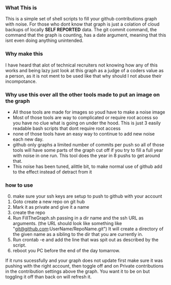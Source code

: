 ### What This is
This is a simple set of shell scripts to fill your github contributions graph with noise.  For those who dont know that graph is just a colation of cloud backups of locally **SELF REPORTED** data.  The git commit command, the command that the graph is counting, has a date argument, meaning that this isnt even doing anything unintended.
### Why make this
I have heard that alot of technical recruiters not knowing how any of this works and being lazy just look at this graph as a judge of a coders value as a person, as it is not ment to be used like that why should I not abuse their incompotance.
### Why use this over all the other tools made to put an image on the graph
- All those tools are made for images so youd have to make a noise image
- Most of those tools are way to complicated or require root access so you have no clue what is going on under the hood.  This is just 3 easily readable bash scripts that dont require root access
- none of those tools have an easy way to continue to add new noise each new day.
- github only graphs a limited number of commits per push so all of those tools will have some parts of the graph cut off if you try to fill a full year with noise in one run.  This tool does the year in 8 pushs to get around that.
- This noise has been tuned, alittle bit, to make normal use of github add to the effect instead of detract from it
### how to use
0. make sure your ssh keys are setup to push to github with your account
1. Goto create a new repo on git hub
2. Mark it as private and give it a name
3. create the repo
4. Run FillTheGraph.sh passing in a dir name and the ssh URL as arguments. (the URL should look like something like "git@github.com:UserName/RepoName.git") It will create a directory of the given name as a sibling to the dir that you are currently in.
5. Run crontab -e and add the line that was spit out as described by the script.
6. reboot you PC before the end of the day tomarrow.

If it runs sucessfully and your graph does not update first make sure it was pushing with the right account, then toggle off and on Private contributions in the contribution settings above the graph.  You want it to be on but toggling it off than back on will refresh it.
